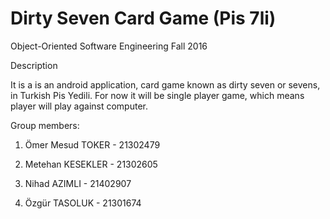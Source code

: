 # Dirty Seven Card Game (Pis 7li)

Object-Oriented Software Engineering Fall 2016

Description

  It is a is an android application, card game known as dirty seven or sevens, in Turkish Pis Yedili. For now it will be single player game, which means player will play against computer.

Group members:

1) Ömer Mesud TOKER - 21302479

2) Metehan KESEKLER - 21302605

3) Nihad AZIMLI - 21402907

4) Özgür TASOLUK - 21301674
